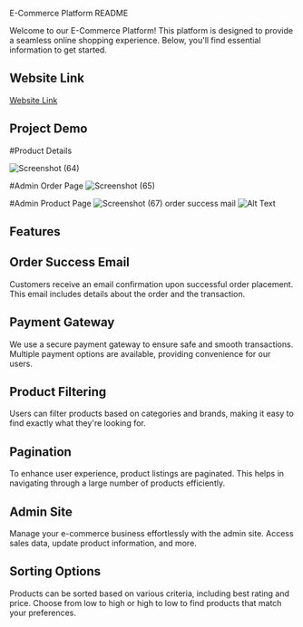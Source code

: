 E-Commerce Platform README

Welcome to our E-Commerce Platform! This platform is designed to provide a seamless online shopping experience. Below, you'll find essential information to get started.



## Website Link
<div>
  <a href="https://ecommerce-backend-sigma-eight.vercel.app/login">Website Link</a>
</div>

## Project Demo  

#Product Details

![Screenshot (64)](https://github.com/AbhinavSenGitHub/EcommerceFinal/assets/112618498/f89f12da-7d06-45cc-b11a-7f32faeb0944)

#Admin Order Page
![Screenshot (65)](https://github.com/AbhinavSenGitHub/EcommerceFinal/assets/112618498/898f36bf-abb4-4d2d-b1c2-b24d3b827ca2)

#Admin Product Page 
![Screenshot (67)](https://github.com/AbhinavSenGitHub/EcommerceFinal/assets/112618498/231fb0d0-7883-45da-bfef-435aa667ec33)
order success mail
![Alt Text](https://github.com/AbhinavSenGitHub/EcommerceFinal/assets/112618498/192edd4f-f7c1-4c73-841c-bd275c735cf9)

## Features

## Order Success Email
Customers receive an email confirmation upon successful order placement. This email includes details about the order and the transaction.

## Payment Gateway
We use a secure payment gateway to ensure safe and smooth transactions. Multiple payment options are available, providing convenience for our users.

## Product Filtering
Users can filter products based on categories and brands, making it easy to find exactly what they're looking for.

## Pagination
To enhance user experience, product listings are paginated. This helps in navigating through a large number of products efficiently.

## Admin Site
Manage your e-commerce business effortlessly with the admin site. Access sales data, update product information, and more.

## Sorting Options
Products can be sorted based on various criteria, including best rating and price. Choose from low to high or high to low to find products that match your preferences.
